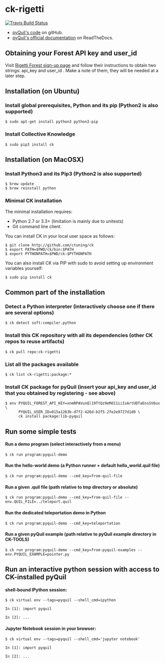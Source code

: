# ck-rigetti

[![Travis Build Status](https://travis-ci.org/ctuning/ck-rigetti.svg?branch=master)](https://travis-ci.org/ctuning/ck-rigetti)


* [pyQuil's code](https://github.com/rigetticomputing/pyquil) on gitHub.
* [pyQuil's official documentation](http://pyquil.readthedocs.io/en/latest/) on ReadTheDocs.

## Obtaining your Forest API key and user_id

Visit [Rigetti Forest sign-up page](https://www.rigetti.com/index.php/forest)
and follow their instructions to obtain two strings: api_key and user_id .
Make a note of them, they will be needed at a later step.


## Installation (on Ubuntu)

### Install global prerequisites, Python and its pip (Python2 is also supported)

```
$ sudo apt-get install python3 python3-pip
```

### Install Collective Knowledge

```
$ sudo pip3 install ck
```


## Installation (on MacOSX)

### Install Python3 and its Pip3 (Python2 is also supported)

```
$ brew update
$ brew reinstall python
```

### Minimal CK installation

The minimal installation requires:

* Python 2.7 or 3.3+ (limitation is mainly due to unitests)
* Git command line client.

You can install CK in your local user space as follows:

```
$ git clone http://github.com/ctuning/ck
$ export PATH=$PWD/ck/bin:$PATH
$ export PYTHONPATH=$PWD/ck:$PYTHONPATH
```

You can also install CK via PIP with sudo to avoid setting up environment variables yourself:

```
$ sudo pip install ck
```

## Common part of the installation

### Detect a Python interpreter (interactively choose one if there are several options)
```
$ ck detect soft:compiler.python
```

### Install this CK repository with all its dependencies (other CK repos to reuse artifacts)
```
$ ck pull repo:ck-rigetti
```

### List all the packages available 

```
$ ck list ck-rigetti:package:*
```

### Install CK package for pyQuil (insert your api_key and user_id that you obtained by registering - see above)

```
$ env PYQUIL_FOREST_API_KEY=xnmRPAVunQl19TtQz9eMd11iiIsArtUDTaEnsSV6ux \
      PYQUIL_USER_ID=015a1263b-d7f2-426d-b2f5-2fe2e9727d1d0 \
      ck install package:lib-pyquil
```


## Run some simple tests

#### Run a demo program (select interactively from a menu)

```
$ ck run program:pyquil-demo
```

#### Run the hello-world demo (a Python runner + default hello_world.quil file)

```
$ ck run program:pyquil-demo --cmd_key=from-quil-file
```

#### Run a given .quil file (path relative to tmp directory or absolute)

```
$ ck run program:pyquil-demo --cmd_key=from-quil-file --env.QUIL_FILE=../teleport.quil
```

#### Run the dedicated teleportation demo in Python

```
$ ck run program:pyquil-demo --cmd_key=teleportation
```

#### Run a given pyQuil example (path relative to pyQuil example directory in CK-TOOLS)
```
$ ck run program:pyquil-demo --cmd_key=from-pyquil-examples --env.PYQUIL_EXAMPLE=pointer.py
```


## Run an interactive python session with access to CK-installed pyQuil

#### shell-bound IPython session:
```
$ ck virtual env --tags=pyquil --shell_cmd=ipython

In [1]: import pyquil

In [2]: ...
```

#### Jupyter Notebook session in your browser:
```
$ ck virtual env --tags=pyquil --shell_cmd='jupyter notebook'

In [1]: import pyquil

In [2]: ...
```
